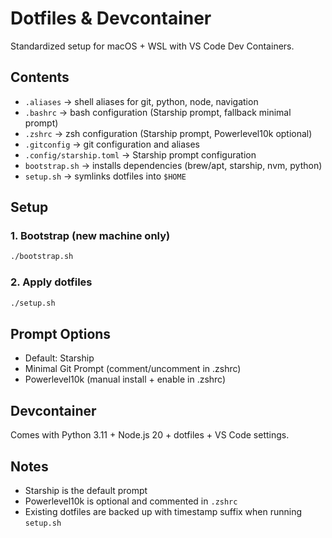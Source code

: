 # Dotfiles & Devcontainer

Standardized setup for macOS + WSL with VS Code Dev Containers.

## Contents

- `.aliases` → shell aliases for git, python, node, navigation
- `.bashrc` → bash configuration (Starship prompt, fallback minimal prompt)
- `.zshrc` → zsh configuration (Starship prompt, Powerlevel10k optional)
- `.gitconfig` → git configuration and aliases
- `.config/starship.toml` → Starship prompt configuration
- `bootstrap.sh` → installs dependencies (brew/apt, starship, nvm, python)
- `setup.sh` → symlinks dotfiles into `$HOME`

## Setup

### 1. Bootstrap (new machine only)

```bash
./bootstrap.sh
```

### 2. Apply dotfiles

```bash
./setup.sh
```

## Prompt Options

- Default: Starship
- Minimal Git Prompt (comment/uncomment in .zshrc)
- Powerlevel10k (manual install + enable in .zshrc)

## Devcontainer

Comes with Python 3.11 + Node.js 20 + dotfiles + VS Code settings.

## Notes

- Starship is the default prompt
- Powerlevel10k is optional and commented in `.zshrc`
- Existing dotfiles are backed up with timestamp suffix when running `setup.sh`

